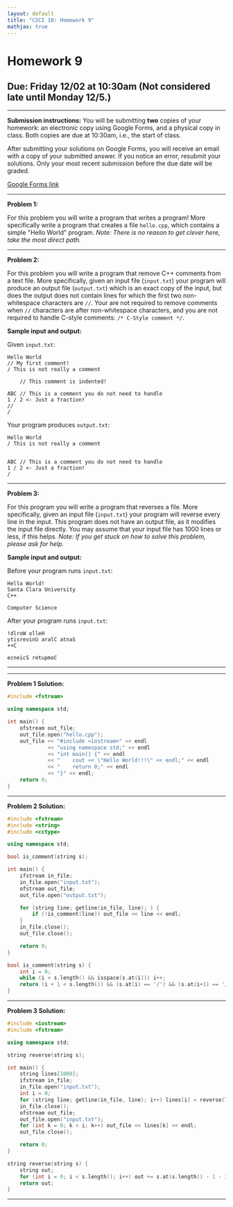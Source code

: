 ```yaml
---
layout: default
title: "CSCI 10: Homework 9"
mathjax: true
---
```


# Homework 9

## Due: Friday 12/02 at 10:30am (Not considered late until Monday 12/5.)

---

__Submission instructions:__ You will be submitting __two__ copies of your
homework: an electronic copy using Google Forms, and a physical copy in class.
Both copies are due at 10:30am, i.e., the start of class.

After submitting your solutions on Google Forms, you will receive an email with
a copy of your submitted answer. If you notice an error, resubmit your solutions.
Only your most recent submission before the due date will be graded.

[Google Forms link](https://docs.google.com/a/scu.edu/forms/d/e/1FAIpQLSe7V6H543bfgydrlzsarZwG55-2338veSrFwqTRMLknBkQ1Zw/viewform)

---

__Problem 1:__

For this problem you will write a program that writes a program! More specifically
write a program that creates a file `hello.cpp`, which contains a simple "Hello World"
program. _Note: There is no reason to get clever here, take the most direct path._

---

__Problem 2:__

For this problem you will write a program that remove C++ comments from a text
file. More specifically, given an input file (`input.txt`) your program will
produce an output file (`output.txt`) which is an exact copy of the input, but
does the output does not contain lines for which the first two non-whitespace
characters are `//`. Your are not required to remove comments when `//` characters
are after non-whitespace characters, and you are not required to handle C-style
comments: `/* C-Style comment */`.

__Sample input and output:__

Given `input.txt`:

```
Hello World
// My first comment!
/ This is not really a comment

    // This comment is indented!

ABC // This is a comment you do not need to handle
1 / 2 <- Just a fraction!
//
/
```

Your program produces `output.txt`:

```
Hello World
/ This is not really a comment


ABC // This is a comment you do not need to handle
1 / 2 <- Just a fraction!
/
```

---

__Problem 3:__

For this program you will write a program that reverses a file. More specifically,
given an input file (`input.txt`) your program will reverse every line in the
input. This program does not have an output file, as it modifies the input file
directly. You may assume that your input file has 1000 lines or less, if this
helps. _Note: If you get stuck on how to solve this problem, please ask for help._

__Sample input and output:__

Before your program runs `input.txt`:

```
Hello World!
Santa Clara University
C++

Computer Science
```

After your program runs `input.txt`:

```
!dlroW olleH
ytisrevinU aralC atnaS
++C

ecneicS retupmoC
```

---

---

__Problem 1 Solution:__

```cpp
#include <fstream>

using namespace std;

int main() {
    ofstream out_file;
    out_file.open("hello.cpp");
    out_file << "#include <iostream>" << endl
             << "using namespace std;" << endl
             << "int main() {" << endl
             << "    cout << \"Hello World!!!\" << endl;" << endl
             << "    return 0;" << endl
             << "}" << endl;
    return 0;
}
```

---

__Problem 2 Solution:__

```cpp
#include <fstream>
#include <string>
#include <cctype>   

using namespace std;     

bool is_comment(string s);     

int main() {     
    ifstream in_file;     
    in_file.open("input.txt");     
    ofstream out_file;     
    out_file.open("output.txt");     

    for (string line; getline(in_file, line); ) {     
        if (!is_comment(line)) out_file << line << endl;     
    }     
    in_file.close();     
    out_file.close();     

    return 0;     
}     

bool is_comment(string s) {     
    int i = 0;     
    while (i < s.length() && isspace(s.at(i))) i++;     
    return (i + 1 < s.length()) && (s.at(i) == '/') && (s.at(i+1) == '/');     
}
```

---

__Problem 3 Solution:__

```cpp
#include <iostream>
#include <fstream>

using namespace std;

string reverse(string s);

int main() {
    string lines[1000];
    ifstream in_file;
    in_file.open("input.txt");
    int i = 0;
    for (string line; getline(in_file, line); i++) lines[i] = reverse(line);
    in_file.close();
    ofstream out_file;
    out_file.open("input.txt");
    for (int k = 0; k < i; k++) out_file << lines[k] << endl;
    out_file.close();

    return 0;
}

string reverse(string s) {
    string out;
    for (int i = 0; i < s.length(); i++) out += s.at(s.length() - 1 - i);
    return out;
}
```

---
